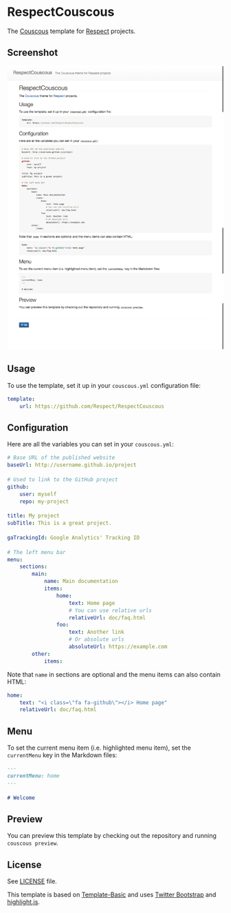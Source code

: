 # RespectCouscous

The [Couscous](http://couscous.io) template for [Respect](http://respect.li) projects.

## Screenshot

![Screenshot](screenshot.png)

## Usage

To use the template, set it up in your `couscous.yml` configuration file:

```yaml
template:
    url: https://github.com/Respect/RespectCouscous
```

## Configuration

Here are all the variables you can set in your `couscous.yml`:

```yaml
# Base URL of the published website
baseUrl: http://username.github.io/project

# Used to link to the GitHub project
github:
    user: myself
    repo: my-project

title: My project
subTitle: This is a great project.

gaTrackingId: Google Analytics' Tracking ID

# The left menu bar
menu:
    sections:
        main:
            name: Main documentation
            items:
                home:
                    text: Home page
                    # You can use relative urls
                    relativeUrl: doc/faq.html
                foo:
                    text: Another link
                    # Or absolute urls
                    absoluteUrl: https://example.com
        other:
            items:
```

Note that `name` in sections are optional and the menu items can also contain HTML:

```yaml
home:
    text: "<i class=\"fa fa-github\"></i> Home page"
    relativeUrl: doc/faq.html
```

## Menu

To set the current menu item (i.e. highlighted menu item), set the `currentMenu`
key in the Markdown files:

```markdown
---
currentMenu: home
---

# Welcome
```


## Preview

You can preview this template by checking out the repository and running `couscous preview`.

## License

See [LICENSE](LICENSE.md) file.

This template is based on [Template-Basic](https://github.com/CouscousPHP/Template-Basic)
and uses [Twitter Bootstrap](http://getbootstrap.com) and [highlight.js](https://highlightjs.org).
